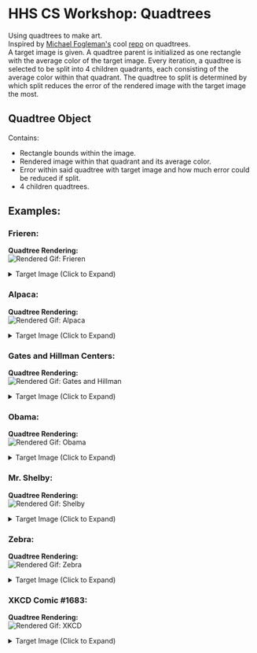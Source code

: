# HHS CS Workshop: Quadtrees
Using quadtrees to make art.  
Inspired by [Michael Fogleman's](https://www.michaelfogleman.com/) cool [repo](https://github.com/fogleman/Quads) on quadtrees.  
A target image is given. A quadtree parent is initialized as one rectangle with the average color of the target image. Every iteration, a quadtree is selected to be split into 4 children quadrants, each consisting of the average color within that quadrant. The quadtree to split is determined by which split reduces the error of the rendered image with the target image the most. 
## Quadtree Object
Contains:
- Rectangle bounds within the image.
- Rendered image within that quadrant and its average color.
- Error within said quadtree with target image and how much error could be reduced if split.
- 4 children quadtrees.
## Examples:
### Frieren:
**Quadtree Rendering:**  
![Rendered Gif: Frieren](gifs/frieren.gif)
<details>
  <summary>Target Image (Click to Expand)</summary>

![Target Image: Frieren](images/fr.jpg)
</details>

### Alpaca:
**Quadtree Rendering:**  
![Rendered Gif: Alpaca](gifs/alpaca.gif)
<details>
  <summary>Target Image (Click to Expand)</summary>

![Target Image: Alpaca](images/alpaca.jpg)
</details>

### Gates and Hillman Centers:
**Quadtree Rendering:**  
![Rendered Gif: Gates and Hillman](gifs/Gates&Hillman.gif)
<details>
  <summary>Target Image (Click to Expand)</summary>

![Target Image: Gates and Hillman](images/gateshillman.jpeg)
</details>

### Obama:
**Quadtree Rendering:**  
![Rendered Gif: Obama](gifs/obama.gif)
<details>
  <summary>Target Image (Click to Expand)</summary>

![Target Image: Obama](images/obama.jpg)
</details>

### Mr. Shelby:
**Quadtree Rendering:**  
![Rendered Gif: Shelby](gifs/shelby.gif)
<details>
  <summary>Target Image (Click to Expand)</summary>

![Target Image: Shelby](images/shelby.jpg)
</details>

### Zebra:
**Quadtree Rendering:**  
![Rendered Gif: Zebra](gifs/zebra.gif)
<details>
  <summary>Target Image (Click to Expand)</summary>

![Target Image: Zebra](images/zebra.jpg)
</details>

### XKCD Comic #1683:
**Quadtree Rendering:**  
![Rendered Gif: XKCD](gifs/xkcd.gif)
<details>
  <summary>Target Image (Click to Expand)</summary>

![Target Image: XKCD](images/xkcd.png)
</details>



